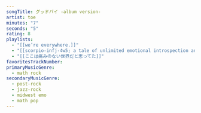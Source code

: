 ```yaml
---
songTitle: グッドバイ -album version-
artist: toe
minutes: "7"
seconds: "5"
rating: 8
playlists:
  - "[[we’re everywhere.]]"
  - "[[scorpio-infj-4w5; a tale of unlimited emotional introspection and arcane bullshit]]"
  - "[[ここは痛みのない世界だと思ってた]]"
favoritesTrackNumber:
primaryMusicGenre:
  - math rock
secondaryMusicGenre:
  - post-rock
  - jazz-rock
  - midwest emo
  - math pop
---
```


